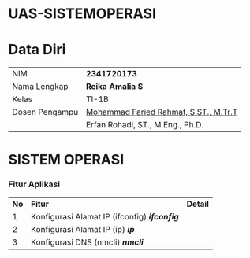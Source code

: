 # UAS-SISTEMOPERASI
# Data Diri

|  |  |
|--|--|
| NIM | **2341720173** |
| Nama Lengkap | **Reika Amalia S** |
| Kelas | TI-1B |
| Dosen Pengampu | [Mohammad Faried Rahmat, S.ST., M.Tr.T](https://github.com/mrhmt80) |
|                | Erfan Rohadi, ST., M.Eng., Ph.D.

# SISTEM OPERASI
### Fitur Aplikasi
|  |  |  |
|--|--|--|
|**No**| **Fitur** | **Detail** |
| 1 | Konfigurasi Alamat IP (ifconfig)  ***ifconfig*** |
| 2 | Konfigurasi Alamat IP (ip)  ***ip*** |
| 3 | Konfigurasi DNS (nmcli)  ***nmcli*** |